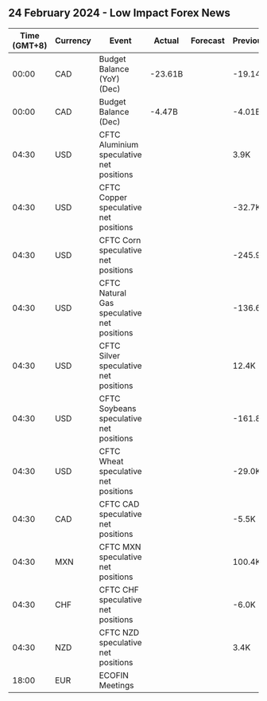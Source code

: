 ## 24 February 2024 - Low Impact Forex News

| Time (GMT+8) | Currency | Event | Actual | Forecast | Previous |
|------|----------|-------|--------|----------|----------|
| 00:00 | CAD | Budget Balance (YoY) (Dec) | -23.61B |  | -19.14B |
| 00:00 | CAD | Budget Balance (Dec) | -4.47B |  | -4.01B |
| 04:30 | USD | CFTC Aluminium speculative net positions |  |  | 3.9K |
| 04:30 | USD | CFTC Copper speculative net positions |  |  | -32.7K |
| 04:30 | USD | CFTC Corn speculative net positions |  |  | -245.9K |
| 04:30 | USD | CFTC Natural Gas speculative net positions |  |  | -136.6K |
| 04:30 | USD | CFTC Silver speculative net positions |  |  | 12.4K |
| 04:30 | USD | CFTC Soybeans speculative net positions |  |  | -161.8K |
| 04:30 | USD | CFTC Wheat speculative net positions |  |  | -29.0K |
| 04:30 | CAD | CFTC CAD speculative net positions |  |  | -5.5K |
| 04:30 | MXN | CFTC MXN speculative net positions |  |  | 100.4K |
| 04:30 | CHF | CFTC CHF speculative net positions |  |  | -6.0K |
| 04:30 | NZD | CFTC NZD speculative net positions |  |  | 3.4K |
| 18:00 | EUR | ECOFIN Meetings |  |  |  |
